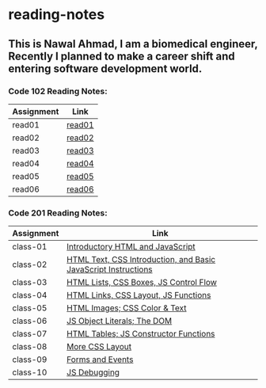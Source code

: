 # reading-notes


## This is Nawal Ahmad, I am a biomedical engineer, Recently I planned to make a career shift and entering software development world.

### Code 102 Reading Notes:

|Assignment     | Link                   |
|----------     | -----------------------|
|read01         |[read01](read01.md)     |
|read02         |[read02](read02.md)     |
|read03         |[read03](read03.md)     |
|read04         |[read04](read04.md)     |
|read05         |[read05](read05.md)     |
|read06         |[read06](read06.md)     |



### Code 201 Reading Notes:

|Assignment     | Link                                                                         |
|----------     | -----------------------------------------------------------------------------|
|class-01       |[Introductory HTML and JavaScript](class-01.md)                               |
|class-02       |[HTML Text, CSS Introduction, and Basic JavaScript Instructions](class-02.md) |
|class-03       |[HTML Lists, CSS Boxes, JS Control Flow](class-03.md)                         |
|class-04       |[HTML Links, CSS Layout, JS Functions](class-04.md)                           |
|class-05       |[HTML Images; CSS Color & Text](class-05.md)                                  |
|class-06       |[JS Object Literals; The DOM](class-06.md)                                    |
|class-07       |[HTML Tables; JS Constructor Functions](class-07.md)                          |
|class-08       |[More CSS Layout](class-08.md)                                                |
|class-09       |[Forms and Events](class-09.md)                                               |
|class-10       |[JS Debugging](class-10.md)                                                   |
